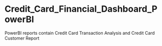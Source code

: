 # Credit_Card_Financial_Dashboard_PowerBI
PowerBI reports contain Credit Card Transaction Analysis and Credit Card Customer Report
